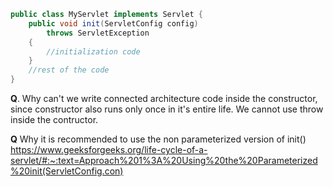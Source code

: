 ``` java
public class MyServlet implements Servlet {
	public void init(ServletConfig config)
		throws ServletException
	{
		//initialization code
	}
	//rest of the code
}
```

 **Q**. Why can't we write connected architecture code inside the constructor, since constructor also runs only once in it's entire life.
	We cannot use throw inside the contructor.

**Q** Why it is recommended to use the non parameterized version of init()
	https://www.geeksforgeeks.org/life-cycle-of-a-servlet/#:~:text=Approach%201%3A%20Using%20the%20Parameterized%20init(ServletConfig.con)

